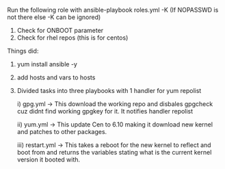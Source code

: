 Run the following role with
ansible-playbook roles.yml -K (If NOPASSWD is not there else -K can be ignored)

1) Check for ONBOOT parameter
2) Check for rhel repos (this is for centos)

Things did:
1) yum install ansible -y
2) add hosts and vars to hosts
3) Divided tasks into three playbooks with 1 handler for yum repolist

     i) gpg.yml -> This download the working repo and disbales gpgcheck cuz didnt find working gpgkey for it. It notifies handler repolist
     
     ii) yum.yml -> This update Cen to 6.10 making it download new kernel and patches to other packages.
     
     iii) restart.yml -> This takes a reboot for the new kernel to reflect and boot from and returns the variables stating what is the current kernel version it booted with.
     
